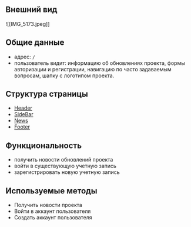 ## Внешний вид
![[IMG_5173.jpeg]]
## Общие данные
- адрес: `/`
- пользователь видит: информацию об обновлениях проекта, формы авторизации и регистрации, навигацию по часто задаваемым вопросам, шапку с логотипом проекта.
## Структура страницы
- [Header][1]
- [SideBar][2]
- [News][3]
- [Footer][4]
## Функциональность
- получить новости обновлений проекта
- войти в существующую учетную запись
- зарегистрировать новую учетную запись
## Используемые методы
- Получить новости проекта
- Войти в аккаунт пользователя
- Создать аккаунт пользователя

[1]:/docs/pages/Preview/components/Header.md
[2]:/docs/pages/Preview/components/SideBar.md
[3]:/docs/pages/Preview/components/News.md
[4]:/docs/pages/Preview/components/Footer.md